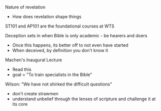 Nature of revelation
 - How does revelation shape things

ST101 and AP101 are the foundational courses at WTS

Deception sets in when Bible is only academic - be hearers and doers
  - Once this happens, its better off to not even have started
  - When deceived, by definition you don't know it
  
Machen's Inaugural Lecture
  - Read this
  - goal = "To train specialists in the Bible"

Wilson: "We have not shirked the difficult questions"
 - don't create strawmen
 - understand unbelief through the lenses of scripture and challenge it at its core
